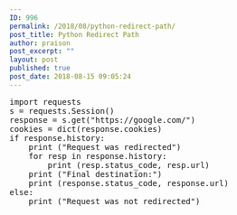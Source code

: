 ```yaml
---
ID: 996
permalink: /2018/08/python-redirect-path/
post_title: Python Redirect Path
author: praison
post_excerpt: ""
layout: post
published: true
post_date: 2018-08-15 09:05:24
---
```

<!-- wp:preformatted -->
<pre class="wp-block-preformatted">import requests 
s = requests.Session()
response = s.get("https://google.com/")
cookies = dict(response.cookies)
if response.history:
    print ("Request was redirected")
    for resp in response.history:
        print (resp.status_code, resp.url)
    print ("Final destination:")
    print (response.status_code, response.url)
else:
    print ("Request was not redirected")</pre>
<!-- /wp:preformatted -->